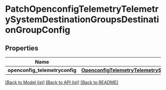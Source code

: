 # PatchOpenconfigTelemetryTelemetrySystemDestinationGroupsDestinationGroupConfig

## Properties
Name | Type | Description | Notes
------------ | ------------- | ------------- | -------------
**openconfig_telemetryconfig** | [**OpenconfigTelemetryTelemetrySystemOpenconfigtelemetrytelemetrysystemDestinationgroupsConfig**](OpenconfigTelemetryTelemetrySystemOpenconfigtelemetrytelemetrysystemDestinationgroupsConfig.md) |  | [optional] 

[[Back to Model list]](../README.md#documentation-for-models) [[Back to API list]](../README.md#documentation-for-api-endpoints) [[Back to README]](../README.md)


